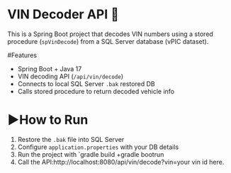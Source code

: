 # VIN Decoder API 🚗

This is a Spring Boot project that decodes VIN numbers using a stored procedure (`spVinDecode`) from a SQL Server database (vPIC dataset).

 #Features
- Spring Boot + Java 17
- VIN decoding API (`/api/vin/decode`)
- Connects to local SQL Server `.bak` restored DB
- Calls stored procedure to return decoded vehicle info

# ▶How to Run
1. Restore the `.bak` file into SQL Server
2. Configure `application.properties` with your DB details
3. Run the project with `gradle build +gradle bootrun
4. Call the API:http://localhost:8080/api/vin/decode?vin=your vin id here.
